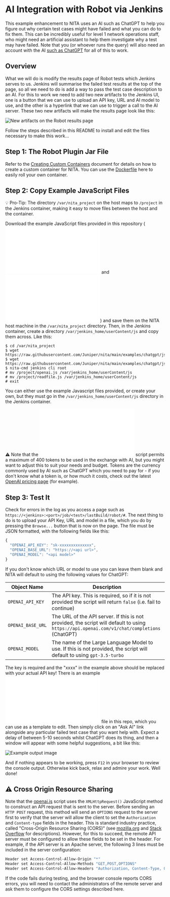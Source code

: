 # AI Integration with Robot via Jenkins

This example enhancement to NITA uses an AI such as ChatGPT to help you figure out why certain test cases might have failed and what you can do to fix them. This can be incredibly useful for level 1 network operations staff, who might need an artificial assistant to help them investigate why a test may have failed. Note that you (or whoever runs the query) will also need an account with the AI 
[such as ChatGPT](https://platform.openai.com/signup?launch) for all of this to work.

## Overview

What we will do is modify the results page of Robot tests which Jenkins serves to us. Jenkins will summarise the failed test results at the top of the page, so all we need to do is add a way to pass the test case description to an AI. For this to work we need to add two new artifacts to the Jenkins UI, one is a button that we can use to upload an API key, URL and AI model to use, and the other is a hyperlink that we can use to trigger a call to the AI server. These two new artifacts will make the results page look like this:

![New artifacts on the Robot results page](images/img1.JPG)

Follow the steps described in this README to install and edit the files necessary to make this work...

## Step 1: The Robot Plugin Jar File

Refer to the [Creating Custom Containers](https://github.com/Juniper/nita/blob/main/docs/custom-containers.md) document for details on how to create a custom container for NITA. You can use the [Dockerfile](./Dockerfile) here to easily roll your own container.

## Step 2: Copy Example JavaScript Files

:bulb: Pro-Tip: The directory `/var/nita_project` on the host maps to `/project` in the Jenkins container, making it easy to move files between the host and the container.

Download the example JavaScript files provided in this repository (![readfile.js](js/readfile.js) and ![openai.js](js/openai.js)) and save them on the NITA host machine in the `/var/nita_project` directory. Then, in the Jenkins container, create a directory `/var/jenkins_home/userContent/js` and copy them across. Like this:

```
$ cd /var/nita_project
$ wget https://raw.githubusercontent.com/Juniper/nita/main/examples/chatgpt/js/openai.js
$ wget https://raw.githubusercontent.com/Juniper/nita/main/examples/chatgpt/js/readfile.js
$ nita-cmd jenkins cli root
# mv /project/openai.js /var/jenkins_home/userContent/js
# mv /project/readfile.js /var/jenkins_home/userContent/js
# exit
```

You can either use the example Javascript files provided, or create your own, but they must go in the `/var/jenkins_home/userContent/js` directory in the Jenkins container.

:warning: Note that the ![openai.js](js/openai.js) script permits a maximum of 400 tokens to be used in the exchange with AI, but you might want to adjust this to suit your needs and budget. Tokens are the currency commonly used by AI such as ChatGPT which you need to pay for - if you don't know what a token is, or how much it costs, check out the latest [OpenAI pricing page](https://openai.com/pricing) (for example).

## Step 3: Test It

Check for errors in the log as you access a page such as `https://<jenkins>:<port>/job/<test>/lastBuild/robot/#`. The next thing to do is to upload your API Key, URL and model in a file, which you do by pressing the `Browse...` button that is now on the page. The file must be JSON formatted, with the following fields like this:

``` js
{
  "OPENAI_API_KEY": "sk-xxxxxxxxxxxxxx",
  "OPENAI_BASE_URL": "https://<api url>",
  "OPENAI_MODEL": "<api model>"
}
```
If you don't know which URL or model to use you can leave them blank and NITA will default to using the following values for ChatGPT:

Object Name | Description
---|---
``OPENAI_API_KEY`` |  The API key. This is required, so if it is not provided the script will return ``false`` (i.e. fail to continue)
``OPENAI_BASE_URL`` | The URL of the API server. If this is not provided, the script will default to using ``https://api.openai.com/v1/chat/completions`` (ChatGPT)
``OPENAI_MODEL`` | The name of the Large Language Model to use. If this is not provided, the script will default to using ``gpt-3.5-turbo``


The key is required and the "xxxx" in the example above should be replaced with your actual API key! There is an example ![key.json](key.json) file in this repo, which you can use as a template to edit. Then simply click on an "Ask AI" link alongside any particular failed test case that you want help with. Expect a delay of between 5-10 seconds whilst ChatGPT does its thing, and then a window will appear with some helpful suggestions, a bit like this:

![Example output image](images/img2.JPG)

And if nothing appears to be working, press `F12` in your browser to review the console output. Otherwise kick back, relax and admire your work. Well done!

## :warning: Cross Origin Resource Sharing

Note that the [openai.js](../openai/openai.js) script uses the ``XMLHttpRequest()`` JavaScript method to construct an API request that is sent to the server. Before sending an ``HTTP POST`` request, this method will send an ``OPTIONS`` request to the server first to verify that the server will allow the client to set the ``Authorization`` and ``Content-type`` fields in the header. This is standard industry practice, called "Cross-Origin Resource Sharing (CORS)" (see [mozilla.org](https://developer.mozilla.org/en-US/docs/Web/HTTP/CORS) and [Stack Overflow](https://stackoverflow.com/questions/15605823/why-is-httprequest-sending-the-options-verb-instead-of-post#15605935) for descriptions). However, for this to succeed, the remote API server must be configured to allow these fields to be set in the header. For example, if the API server is an Apache server, the following 3 lines must be included in the server configuration:

```bash
Header set Access-Control-Allow-Origin "*"
Header set Access-Control-Allow-Methods "GET,POST,OPTIONS"
Header set Access-Control-Allow-Headers "Authorization, Content-Type, Origin"
```
If the code fails during testing, and the browser console reports CORS errors, you will need to contact the administrators of the remote server and ask them to configure the CORS settings described here.
